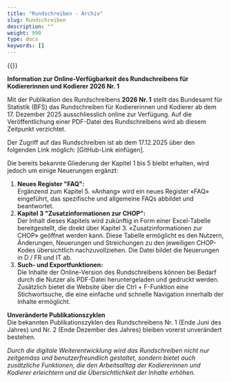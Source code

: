 ```yaml
---
title: "Rundschreiben - Archiv"
slug: Rundschreiben
description: ""
weight: 990
type: docs
keywords: []
---
```



{{<printButton>}}


**Information zur Online-Verfügbarkeit des Rundschreibens für Kodiererinnen und Kodierer 2026 Nr. 1**
  
Mit der Publikation des Rundschreibens **2026 Nr. 1** stellt das Bundesamt für Statistik (BFS) das Rundschreiben für Kodiererinnen und Kodierer ab dem 17. Dezember 2025 ausschliesslich online zur Verfügung. Auf die Veröffentlichung einer PDF-Datei des Rundschreibens wird ab diesem Zeitpunkt verzichtet.  
  
Der Zugriff auf das Rundschreiben ist ab dem 17.12.2025 über den folgenden Link möglich: [GitHub-Link einfügen].  
  
Die bereits bekannte Gliederung der Kapitel 1 bis 5 bleibt erhalten, wird jedoch um einige Neuerungen ergänzt:  
  
1.	**Neues Register "FAQ":**  
    Ergänzend zum Kapitel 5. «Anhang» wird ein neues Register «FAQ» eingeführt, das spezifische und allgemeine FAQs abbildet und beantwortet. 
2.	**Kapitel 3 "Zusatzinformationen zur CHOP":**  
     Der Inhalt dieses Kapitels wird zukünftig in Form einer Excel-Tabelle bereitgestellt, die direkt über Kapitel 3. «Zusatzinformationen zur CHOP» geöffnet werden kann. Diese Tabelle ermöglicht es den Nutzern, Änderungen, Neuerungen und Streichungen zu den jeweiligen CHOP-Kodes übersichtlich nachzuvollziehen. Die Datei bildet die Neuerungen in D / FR und IT ab. 
3.	**Such- und Exportfunktionen:**  
    Die Inhalte der Online-Version des Rundschreibens können bei Bedarf durch die Nutzer als PDF-Datei heruntergeladen und gedruckt werden. Zusätzlich bietet die Website über die Ctrl + F-Funktion eine Stichwortsuche, die eine einfache und schnelle Navigation innerhalb der Inhalte ermöglicht.  
      
**Unveränderte Publikationszyklen**  
Die bekannten Publikationszyklen des Rundschreibens Nr. 1 (Ende Juni des Jahres) und Nr. 2 (Ende Dezember des Jahres) bleiben vorerst unverändert bestehen.  
  
*Durch die digitale Weiterentwicklung wird das Rundschreiben nicht nur zeitgemäss und benutzerfreundlich gestaltet, sondern bietet auch zusätzliche Funktionen, die den Arbeitsalltag der Kodiererinnen und Kodierer erleichtern und die Übersichtlichkeit der Inhalte erhöhen.*


